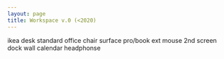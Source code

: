 ```yaml
---
layout: page
title: Workspace v.0 (<2020)
---
```


ikea desk
standard office chair
surface pro/book
ext mouse
2nd screen
dock
wall calendar
headphonse
